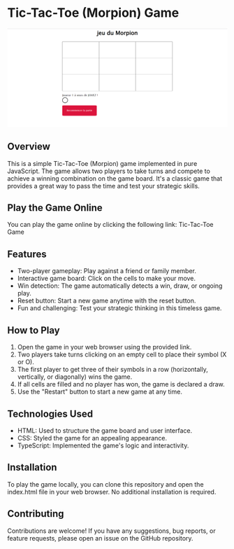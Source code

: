 # Tic-Tac-Toe (Morpion) Game

![Tic-Tac-Toe Game](build/image/Morpion-image.png)

## Overview

This is a simple Tic-Tac-Toe (Morpion) game implemented in pure JavaScript. The game allows two players to take turns and compete to achieve a winning combination on the game board. It's a classic game that provides a great way to pass the time and test your strategic skills.

## Play the Game Online

You can play the game online by clicking the following link: Tic-Tac-Toe Game

## Features 

- Two-player gameplay: Play against a friend or family member.
- Interactive game board: Click on the cells to make your move.
- Win detection: The game automatically detects a win, draw, or ongoing play.
- Reset button: Start a new game anytime with the reset button.
- Fun and challenging: Test your strategic thinking in this timeless game.

## How to Play

1. Open the game in your web browser using the provided link.
2. Two players take turns clicking on an empty cell to place their symbol (X or O).
3. The first player to get three of their symbols in a row (horizontally, vertically, or diagonally) wins the game.
4. If all cells are filled and no player has won, the game is declared a draw.
5. Use the "Restart" button to start a new game at any time.

## Technologies Used

- HTML: Used to structure the game board and user interface.
- CSS: Styled the game for an appealing appearance.
- TypeScript: Implemented the game's logic and interactivity.

## Installation

To play the game locally, you can clone this repository and open the index.html file in your web browser. No additional installation is required.

## Contributing 

Contributions are welcome! If you have any suggestions, bug reports, or feature requests, please open an issue on the GitHub repository.
